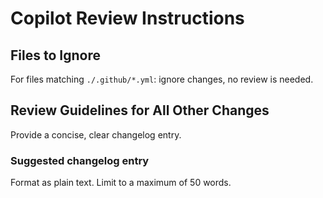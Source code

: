 # Copilot Review Instructions

## Files to Ignore

For files matching `./.github/*.yml`: ignore changes, no review is needed.

## Review Guidelines for All Other Changes

Provide a concise, clear changelog entry.

### Suggested changelog entry

Format as plain text. Limit to a maximum of 50 words.
